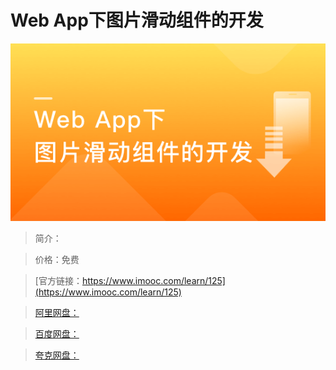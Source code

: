 # Web App下图片滑动组件的开发

![img](../../assets/5fe442dd0001900d05400304.jpg)

> 简介：

> 价格：免费

> [官方链接：https://www.imooc.com/learn/125](https://www.imooc.com/learn/125)

> [阿里网盘：]()

> [百度网盘：]()

> [夸克网盘：]()
